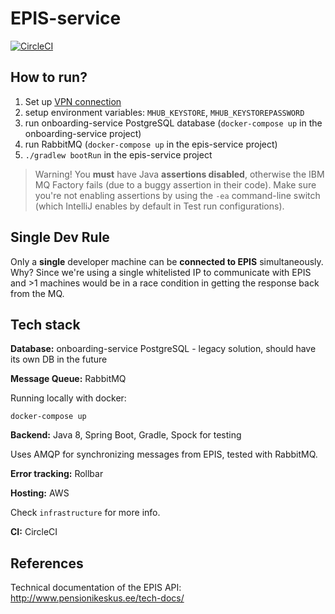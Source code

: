 # EPIS-service

[![CircleCI](https://circleci.com/gh/TulevaEE/epis-service/tree/master.svg?style=shield)](https://circleci.com/gh/TulevaEE/epis-service/tree/master)

## How to run?

1. Set up [VPN connection](https://github.com/TulevaEE/tuleva-vpn#openvpn-client-setup)
1. setup environment variables: `MHUB_KEYSTORE`, `MHUB_KEYSTOREPASSWORD`
1. run onboarding-service PostgreSQL database (`docker-compose up`  in the onboarding-service project)
1. run RabbitMQ (`docker-compose up` in the epis-service project)
1. `./gradlew bootRun` in the epis-service project

> Warning! You __must__ have Java __assertions disabled__, otherwise the IBM MQ Factory fails (due to a buggy assertion in their code). Make sure you're not enabling assertions by using the `-ea` command-line switch (which IntelliJ enables by default in Test run configurations).

## Single Dev Rule

Only a __single__ developer machine can be __connected to EPIS__ simultaneously. Why? Since we're using a single whitelisted IP to communicate with EPIS and >1 machines would be in a race condition in getting the response back from the MQ.

## Tech stack

**Database:**
onboarding-service PostgreSQL - legacy solution, should have its own DB in the future

**Message Queue:**
RabbitMQ

Running locally with docker:
```
docker-compose up
```

**Backend:**
Java 8, Spring Boot, Gradle, Spock for testing

Uses AMQP for synchronizing messages from EPIS, tested with RabbitMQ.

**Error tracking:**
Rollbar

**Hosting:**
AWS

Check `infrastructure` for more info.

**CI:**
CircleCI

## References

Technical documentation of the EPIS API: http://www.pensionikeskus.ee/tech-docs/
